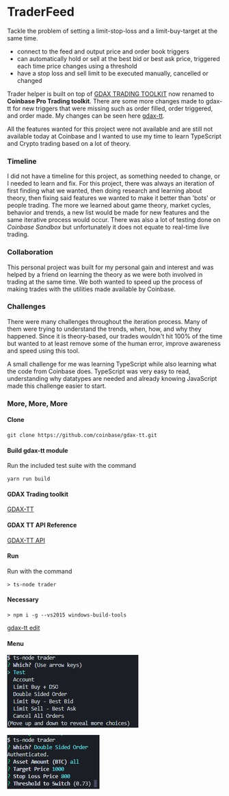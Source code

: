 # TraderFeed
Tackle the problem of setting a limit-stop-loss and a limit-buy-target at the same time.
- connect to the feed and output price and order book triggers
- can automatically hold or sell at the best bid or best ask price, triggered each time price changes using a threshold
- have a stop loss and sell limit to be executed manually, cancelled or changed

Trader helper is built on top of [GDAX TRADING TOOLKIT](https://github.com/coinbase/gdax-tt) now renamed to **Coinbase Pro Trading toolkit**. There are some more changes made to gdax-tt for new triggers that were missing such as order filled, order triggered, and order made. My changes can be seen here [gdax-tt](https://github.com/vahurtad/gdax-tt).

All the features wanted for this project were not available and are still not available today at Coinbase and I wanted to use my time to learn TypeScript and Crypto trading based on a lot of theory.

### Timeline
I did not have a timeline for this project, as something needed to change, or I needed to learn and fix. 
For this project, there was always an iteration of first finding what we wanted, then doing research and learning about theory, then fixing said features we wanted to make it better than 'bots' or people trading. The more we learned about game theory, market cycles, behavior and trends, a new list would be made for new features and the same iterative process would occur. There was also a lot of testing done on _Coinbase Sandbox_ but unfortunately it does not equate to real-time live trading.

### Collaboration
This personal project was built for my personal gain and interest and was helped by a friend on learning the theory as we were both involved in trading at the same time. We both wanted to speed up the process of making trades with the utilities made available by Coinbase.

### Challenges
There were many challenges throughout the iteration process. Many of them were trying to understand the trends, when, how, and why they happened. Since it is theory-based, our trades wouldn't hit 100% of the time but wanted to at least remove some of the human error, improve awareness and speed using this tool. 

A small challenge for me was learning TypeScript while also learning what the code from Coinbase does. TypeScript was very easy to read, understanding why datatypes are needed and already knowing JavaScript made this challenge easier to start.

### More, More, More

#### Clone
    git clone https://github.com/coinbase/gdax-tt.git 

#### Build gdax-tt module
 Run the included test suite with the command

    yarn run build

#### GDAX Trading toolkit
[GDAX-TT ](https://github.com/coinbase/gdax-tt)

#### GDAX TT API Reference
[GDAX-TT API](https://coinbase.github.io/gdax-tt/apiref/index.html)

#### Run
 Run with the command  
 
    > ts-node trader
#### Necessary
    > npm i -g --vs2015 windows-build-tools
   [gdax-tt edit](https://github.com/vahurtad/gdax-tt)

#### Menu
![menu image1](https://raw.githubusercontent.com/vahurtad/TraderFeed/test/images/Menu.JPG)

![menu image2](https://raw.githubusercontent.com/vahurtad/TraderFeed/test/images/DSO-Menu.JPG)
